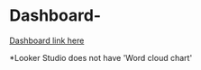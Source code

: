 # Dashboard-

[Dashboard link here](https://lookerstudio.google.com/reporting/71a9714a-5d5e-4d02-8824-fe141b981448)

*Looker Studio does not have 'Word cloud chart'
